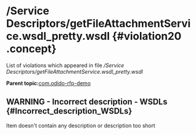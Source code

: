 # /Service Descriptors/getFileAttachmentService.wsdl\_pretty.wsdl {#violation20 .concept}

List of violations which appeared in file */Service Descriptors/getFileAttachmentService.wsdl\_pretty.wsdl*

**Parent topic:**[com.odido-rfp-demo](../../../qa/projects/com.odido-rfp-demo.md)

## WARNING - Incorrect description - WSDLs {#Incorrect_description_WSDLs}

Item doesn't contain any description or description too short

